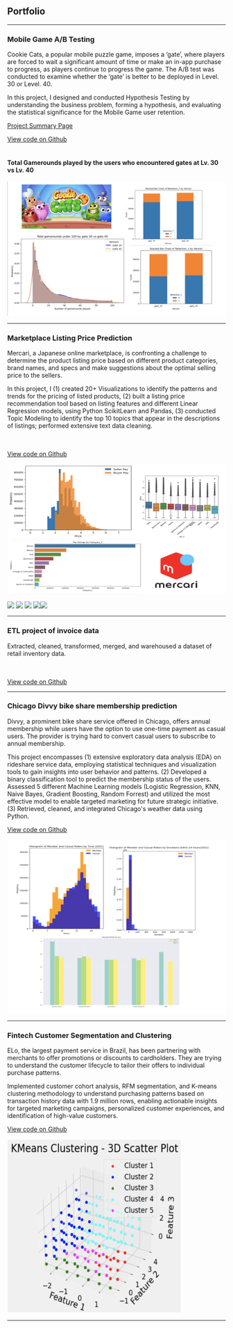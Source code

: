 ## Portfolio

---

### Mobile Game A/B Testing
Cookie Cats, a popular mobile puzzle game, imposes a ‘gate’, where players are forced to wait a significant amount of time or make an in-app purchase to progress, as players continue to progress the game. The A/B test was conducted to examine whether the ‘gate’ is better to be deployed in Level. 30 or Level. 40.

In this project, I designed and conducted Hypothesis Testing by understanding the business problem, forming a hypothesis, and evaluating the statistical significance for the Mobile Game user retention.

[Project Summary Page](/ABTesting)

<a href="https://github.com/amytakeuchi/AB-Testing/tree/main">View code on Github</a>
<br><br>

#### Total Gamerounds played by the users who encountered gates at Lv. 30 vs Lv. 40
 <img src="images/Cookiecat_cover.png?raw=true"/>

---
### Marketplace Listing Price Prediction
Mercari, a Japanese online marketplace, is confronting a challenge to determine the product listing price based on different product categories, brand names, and specs and make suggestions about the optimal selling price to the sellers.

In this project, I (1) created 20+ Visualizations to identify the patterns and trends for the pricing of listed products, (2) built a listing price recommendation tool based on listing features and different Linear Regression models, using Python ScikitLearn and Pandas, (3) conducted Topic Modeling to identify the top 10 topics that appear in the descriptions of listings; performed extensive text data cleaning.


<br><br>
<a href="https://github.com/amytakeuchi/Marketplace-price-prediction">View code on Github</a>

<img src="images/Mercari_img.png?" width="600" height="300"/>

[![](https://img.shields.io/badge/Python-white?logo=Python)](#) [![](https://img.shields.io/badge/Jupyter-white?logo=Jupyter)](#) [![](https://img.shields.io/badge/Google-white?logo=Google)](#) [![](https://img.shields.io/badge/sklearn-white?logo=scikit-learn)](#)[![](https://img.shields.io/badge/pandas-white?logo=pandas)](#)
 
---
### ETL project of invoice data
Extracted, cleaned, transformed, merged, and warehoused a dataset of retail inventory data.

<br><br>
<a href="https://github.com/amytakeuchi/ETL/tree/main">View code on Github</a>

---
### Chicago Divvy bike share membership prediction
Divvy, a prominent bike share service offered in Chicago, offers annual membership while users have the option to use one-time payment as casual users. The provider is trying hard to convert casual users to subscribe to annual membership.

This project encompasses (1) extensive exploratory data analysis (EDA) on rideshare service data, employing statistical techniques and visualization tools to gain insights into user behavior and patterns.
(2) Developed a binary classification tool to predict the membership status of the users. Assessed 5 different Machine Learning models (Logistic Regression, KNN, Naive Bayes, Gradient Boosting, Random Forrest) and utilized the most effective model to enable targeted marketing for future strategic initiative.
(3) Retrieved, cleaned, and integrated Chicago's weather data using Python.

<a href="https://github.com/amytakeuchi/Bikeshare-Membership-Classification-analysis">View code on Github</a>

<img src="images/Bike_img.png?" width="700" height="400"/>

---
### Fintech Customer Segmentation and Clustering
ELo, the largest payment service in Brazil, has been partnering with merchants to offer promotions or discounts to cardholders. They are trying to understand the customer lifecycle to tailor their offers to individual purchase patterns.

Implemented customer cohort analysis, RFM segmentation, and K-means clustering methodology to understand purchasing patterns based on transaction history data with 1.9 million rows, enabling actionable insights for targeted marketing campaigns, personalized customer experiences, and identification of high-value customers.

<a href="https://github.com/amytakeuchi/Customer-Merchant-Cohort-and-Clustering">View code on Github</a>

<img src="images/Elo_Kmeans.png?" width="400" height="400"/>


---

